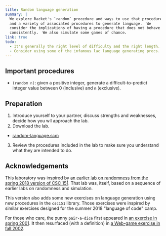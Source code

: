 ```yaml
---
title: Random language generation
summary: |
  We explore Racket's `random` procedure and ways to use that procedure
  and a variety of associated procedures to generate language.  We 
  consider the implications of having a procedure that does not behave
  consistently.  We also simulate some games of chance.
link: true
todo: 
  - It's generally the right level of difficulty and the right length.
  - Consider using some of the infamous lac language generating procs.
---
```


## Important procedures

* `(random n)`: given a positive integer, generate a difficult-to-predict integer value between 0 (inclusive) and `n` (exclusive).

## Preparation


1. Introduce yourself to your partner, discuss strengths and weaknesses, decide how you wll approach the lab.
2. Download the lab.
* [random-language.scm](../code/labs/random-language.scm)
3. Review the procedures included in the lab to make sure you understand what they are intended to do.

## Acknowledgements

This laboratory was inspired by [an earlier lab on randomness from
the spring 2018 version of CSC
151](https://www.cs.grinnell.edu/~rebelsky/Courses/CSC151/2018S/readings/randomness).
That lab was, itself, based on a sequence of earlier labs on
randomness and simulation.

This version also adds some new exercises on language generation using
new procedures in the `csc151` library.  Those exercises were inspired
by similar exercises designed for the summer 2018 "language of code"
camp.

For those who care, the punny `pair-a-dice` first appeared in [an
exercise in spring
2001](https://www.cs.grinnell.edu/~rebelsky/Courses/CSC151/2001S/Labs/simulation.html).
It then resurfaced (with a definition) in [a Web-game exercise in
fall
2002](https://www.cs.grinnell.edu/~rebelsky/Courses/CSC151/2002F/Labs/simulation.html).

